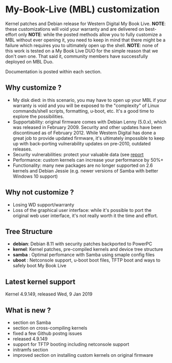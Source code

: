 # My-Book-Live (MBL) customization
Kernel patches and Debian release for Western Digital My Book Live.
__NOTE__: these customizations will void your warranty and are delivered on best-effort only
__NOTE__: while the posted methods allow you to fully customize a MBL without ever opening it, you need to keep in mind that there might be a failure which requires you to ultimately open up the shell. 
__NOTE__: none of this work is tested on a My Book Live DUO for the simple reason that we don't own one. That said it, community members have successfully deployed on MBL Duo.
  
Documentation is posted within each section.


## Why customize ? ##

- My disk died: in this scenario, you may have to open up your MBL if your warranty is void and you will be exposed to the "complexity" of Linux commands/shell scripts, formatting, u-boot, etc.   It's a good time to explore the possibilities. 
- Supportability: original firmware comes with Debian Lenny (5.0.x), which was released in February 2009.  Security and other updates have been discontinued as of February 2012.  While Western Digital has done a great job to provide updated firmware, it's ultimately impossible to keep up with back-porting vulnerability updates on pre-2010, outdated releases.
- Security vulnerabilities: protect your valuable data (see [report](https://techrevelations.de/2018/07/28/sorry-your-nas-is-not-safe-anymore/)
- Performance: custom kernels can increase your performance by 50%+
- Functionality: many new packages are no longer supported on 2.6 kernels and Debian Jessie (e.g. newer versions of Samba with better Windows 10 support)

## Why not customize ? ##
- Losing WD support/warranty
- Loss of the graphical user interface: while it's possible to port the original web user interface, it's not really worth it the time and effort.

## Tree Structure ##

* __debian__: Debian 8.11 with security patches backported to PowerPC
* __kernel__: Kernel patches, pre-compiled kernels and device tree structure
* __samba__ : Optimal perfomance with Samba using smaple config files
* __uboot__ : Netconsole support, u-boot boot files, TFTP boot and ways to safely boot My Book Live

## Latest kernel support ##
Kernel 4.9.149, released Wed, 9 Jan 2019


## What is new ? ##
* section on Samba
* section on cross-compiling kernels
* fixed a few Github postng issues
* released 4.9.149
* support for TFTP booting including netconsole support
* initramfs section
* improved section on installing custom kernels on original firmware
